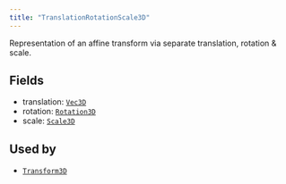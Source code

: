```yaml
---
title: "TranslationRotationScale3D"
---
```


Representation of an affine transform via separate translation, rotation & scale.

## Fields

* translation: [`Vec3D`](../datatypes/vec3d.md)
* rotation: [`Rotation3D`](../datatypes/rotation3d.md)
* scale: [`Scale3D`](../datatypes/scale3d.md)


## Used by

* [`Transform3D`](../datatypes/transform3d.md)
